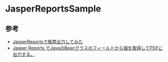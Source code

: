 # JasperReportsSample
## 参考
- [JasperReportsで帳票出力してみた](http://dev.classmethod.jp/server-side/java/jasperreports-tutorial/)
- [Jasper Reports でJavaのBeanクラスのフィールドから値を取得してPDFに出力する。](http://qiita.com/gisystemexe/items/b2462bd5e9fc42b08d98)
